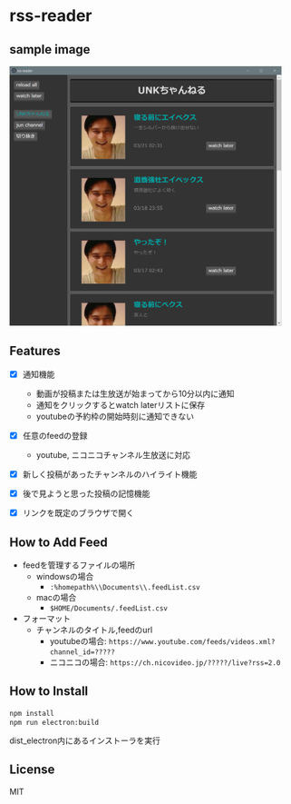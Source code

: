 # rss-reader

## sample image
<img src="./img/sample.png" width="480px">


## Features
- [x] 通知機能
    - 動画が投稿または生放送が始まってから10分以内に通知
    - 通知をクリックするとwatch laterリストに保存
    - youtubeの予約枠の開始時刻に通知できない
- [x] 任意のfeedの登録
    - youtube, ニコニコチャンネル生放送に対応
- [x] 新しく投稿があったチャンネルのハイライト機能
- [x] 後で見ようと思った投稿の記憶機能
- [x] リンクを既定のブラウザで開く


## How to Add Feed
- feedを管理するファイルの場所
    - windowsの場合
        - `:%homepath%\\Documents\\.feedList.csv`
    - macの場合
        - `$HOME/Documents/.feedList.csv`
- フォーマット
    - チャンネルのタイトル,feedのurl
        - youtubeの場合: `https://www.youtube.com/feeds/videos.xml?channel_id=?????`
        - ニコニコの場合: `https://ch.nicovideo.jp/?????/live?rss=2.0`


## How to Install
```
npm install
npm run electron:build
```
dist_electron内にあるインストーラを実行

<!--
## 今後追加したい機能
- すべてのfeedを時系列順で並べるページ
- アプリアイコン作成(mac, linux)
- windowサイズの記憶
-->

## License
MIT
